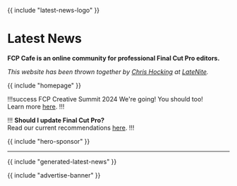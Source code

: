 {{ include "latest-news-logo" }}

# Latest News

**FCP Cafe is an online community for professional Final Cut Pro editors.**

_This website has been thrown together by [Chris Hocking](https://twitter.com/chrisatlatenite) at [LateNite](/latenite/)._

{{ include "homepage" }}

!!!success FCP Creative Summit 2024
We're going! You should too!</br>
Learn more [here](/fcp-creative-summit/).
!!!

!!!
**Should I update Final Cut Pro?**<br />
Read our current recommendations [here](/update-guide/).
!!!

{{ include "hero-sponsor" }}

---

{{ include "generated-latest-news" }}

{{ include "advertise-banner" }}